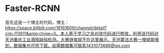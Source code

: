 # Faster-RCNN
首先这是一个博主的代码，博主：https://space.bilibili.com/18161609/channel/detail?cid=113611&amp;ctype=0。本人基于学习之余对改代码进行修改，利用该代码对天池重庆工业酒瓶缺陷检测。大赛链接就不在这里展示，天池算法大赛一搜就能搜到，数据集也可供下载。如需数据集可联系1431073686@qq.com
